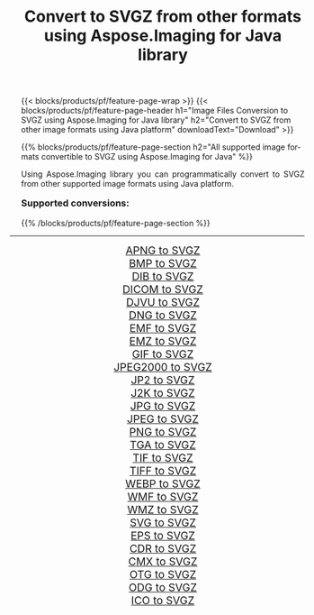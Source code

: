 ﻿---
title: Convert to SVGZ from other formats using Aspose.Imaging for Java library 
weight: 3920
url: /java/conversion/to/svgz/ 
lang: en
langdirlevel: 2
locales: zh-hans,ja,it,ru,de,es,fr,nl,id,lt,pl,pt,vi,tr,ko,zh-hant,ar,hi,th,sv,cs,uk,he
description: Using Aspose.Imaging you can convert to SVGZ from other formats using Java
---

{{< blocks/products/pf/feature-page-wrap >}}
{{< blocks/products/pf/feature-page-header h1="Image Files Conversion to SVGZ using Aspose.Imaging for Java library" h2="Convert to SVGZ from other image formats using Java platform" downloadText="Download" >}}


{{% blocks/products/pf/feature-page-section  h2="All supported image formats convertible to SVGZ using Aspose.Imaging for Java" %}}
<p align=justify>Using Aspose.Imaging library you can programmatically convert to SVGZ from other supported image formats using Java platform.</p>
<h3 style="margin-top:16px;">
Supported conversions:
</h3>
{{% /blocks/products/pf/feature-page-section %}}
<div class="container-fluid productfamilypage bg-gray">
    <div class="convertypes bg-gray agp-content section">
        <div class="container">
		<hr style="margin-left:-20px;"/>
		<div class="row other-converters" style="gap: 10px;font-size: 19px;text-align:center;">
		    <div class='col-md-3 other-converter remove-lp remove-rp'><a href="/imaging/java/conversion/apng-to-svgz/" style="padding:15px;">APNG to SVGZ</a></div>
<div class='col-md-3 other-converter remove-lp remove-rp'><a href="/imaging/java/conversion/bmp-to-svgz/" style="padding:15px;">BMP to SVGZ</a></div>
<div class='col-md-3 other-converter remove-lp remove-rp'><a href="/imaging/java/conversion/dib-to-svgz/" style="padding:15px;">DIB to SVGZ</a></div>
<div class='col-md-3 other-converter remove-lp remove-rp'><a href="/imaging/java/conversion/dicom-to-svgz/" style="padding:15px;">DICOM to SVGZ</a></div>
<div class='col-md-3 other-converter remove-lp remove-rp'><a href="/imaging/java/conversion/djvu-to-svgz/" style="padding:15px;">DJVU to SVGZ</a></div>
<div class='col-md-3 other-converter remove-lp remove-rp'><a href="/imaging/java/conversion/dng-to-svgz/" style="padding:15px;">DNG to SVGZ</a></div>
<div class='col-md-3 other-converter remove-lp remove-rp'><a href="/imaging/java/conversion/emf-to-svgz/" style="padding:15px;">EMF to SVGZ</a></div>
<div class='col-md-3 other-converter remove-lp remove-rp'><a href="/imaging/java/conversion/emz-to-svgz/" style="padding:15px;">EMZ to SVGZ</a></div>
<div class='col-md-3 other-converter remove-lp remove-rp'><a href="/imaging/java/conversion/gif-to-svgz/" style="padding:15px;">GIF to SVGZ</a></div>
<div class='col-md-3 other-converter remove-lp remove-rp'><a href="/imaging/java/conversion/jpeg2000-to-svgz/" style="padding:15px;">JPEG2000 to SVGZ</a></div>
<div class='col-md-3 other-converter remove-lp remove-rp'><a href="/imaging/java/conversion/jp2-to-svgz/" style="padding:15px;">JP2 to SVGZ</a></div>
<div class='col-md-3 other-converter remove-lp remove-rp'><a href="/imaging/java/conversion/j2k-to-svgz/" style="padding:15px;">J2K to SVGZ</a></div>
<div class='col-md-3 other-converter remove-lp remove-rp'><a href="/imaging/java/conversion/jpg-to-svgz/" style="padding:15px;">JPG to SVGZ</a></div>
<div class='col-md-3 other-converter remove-lp remove-rp'><a href="/imaging/java/conversion/jpeg-to-svgz/" style="padding:15px;">JPEG to SVGZ</a></div>
<div class='col-md-3 other-converter remove-lp remove-rp'><a href="/imaging/java/conversion/png-to-svgz/" style="padding:15px;">PNG to SVGZ</a></div>
<div class='col-md-3 other-converter remove-lp remove-rp'><a href="/imaging/java/conversion/tga-to-svgz/" style="padding:15px;">TGA to SVGZ</a></div>
<div class='col-md-3 other-converter remove-lp remove-rp'><a href="/imaging/java/conversion/tif-to-svgz/" style="padding:15px;">TIF to SVGZ</a></div>
<div class='col-md-3 other-converter remove-lp remove-rp'><a href="/imaging/java/conversion/tiff-to-svgz/" style="padding:15px;">TIFF to SVGZ</a></div>
<div class='col-md-3 other-converter remove-lp remove-rp'><a href="/imaging/java/conversion/webp-to-svgz/" style="padding:15px;">WEBP to SVGZ</a></div>
<div class='col-md-3 other-converter remove-lp remove-rp'><a href="/imaging/java/conversion/wmf-to-svgz/" style="padding:15px;">WMF to SVGZ</a></div>
<div class='col-md-3 other-converter remove-lp remove-rp'><a href="/imaging/java/conversion/wmz-to-svgz/" style="padding:15px;">WMZ to SVGZ</a></div>
<div class='col-md-3 other-converter remove-lp remove-rp'><a href="/imaging/java/conversion/svg-to-svgz/" style="padding:15px;">SVG to SVGZ</a></div>
<div class='col-md-3 other-converter remove-lp remove-rp'><a href="/imaging/java/conversion/eps-to-svgz/" style="padding:15px;">EPS to SVGZ</a></div>
<div class='col-md-3 other-converter remove-lp remove-rp'><a href="/imaging/java/conversion/cdr-to-svgz/" style="padding:15px;">CDR to SVGZ</a></div>
<div class='col-md-3 other-converter remove-lp remove-rp'><a href="/imaging/java/conversion/cmx-to-svgz/" style="padding:15px;">CMX to SVGZ</a></div>
<div class='col-md-3 other-converter remove-lp remove-rp'><a href="/imaging/java/conversion/otg-to-svgz/" style="padding:15px;">OTG to SVGZ</a></div>
<div class='col-md-3 other-converter remove-lp remove-rp'><a href="/imaging/java/conversion/odg-to-svgz/" style="padding:15px;">ODG to SVGZ</a></div>
<div class='col-md-3 other-converter remove-lp remove-rp'><a href="/imaging/java/conversion/ico-to-svgz/" style="padding:15px;">ICO to SVGZ</a></div>
                </div>
        </div>
    </div>
</div>
<br/>

